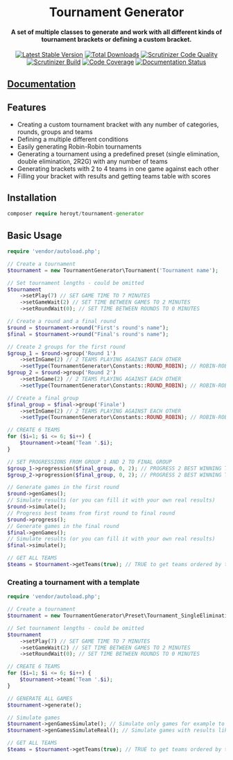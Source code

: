 <h1 align="center">
<br>
Tournament Generator
<br>
</h1>

<h4 align="center">A set of multiple classes to generate and work with all different kinds of tournament brackets or defining a custom bracket.</h4>


<p align="center">
<a href="https://packagist.org/packages/heroyt/tournament-generator"><img src="https://poser.pugx.org/heroyt/tournament-generator/v/stable" alt="Latest Stable Version"></a>
<a href="https://packagist.org/packages/heroyt/tournament-generator"><img src="https://poser.pugx.org/heroyt/tournament-generator/downloads" alt="Total Downloads"></a>
<a href="https://scrutinizer-ci.com/g/heroyt/tournament-generator/?branch=master"><img src="https://scrutinizer-ci.com/g/heroyt/tournament-generator/badges/quality-score.png?b=master" alt="Scrutinizer Code Quality" data-canonical-src="https://scrutinizer-ci.com/g/heroyt/tournament-generator/badges/quality-score.png?b=master" style="max-width:100%;"></a>
<a href="https://scrutinizer-ci.com/g/Heroyt/tournament-generator/build-status/master"><img src="https://scrutinizer-ci.com/g/Heroyt/tournament-generator/badges/build.png?b=master" alt="Scrutinizer Build" data-canonical-src="https://scrutinizer-ci.com/g/Heroyt/tournament-generator/badges/build.png?b=master" style="max-width:100%;"></a>
<a href="(https://scrutinizer-ci.com/g/Heroyt/tournament-generator/?branch=master"><img src="https://scrutinizer-ci.com/g/Heroyt/tournament-generator/badges/coverage.png?b=master" alt="Code Coverage" data-canonical-src="https://scrutinizer-ci.com/g/heroyt/tournament-generator/badges/quality-score.png?b=master" style="max-width:100%;"></a>
<a href='https://tournament-generator.readthedocs.io/en/latest/?badge=latest'>
    <img src='https://readthedocs.org/projects/tournament-generator/badge/?version=latest' alt='Documentation Status' />
</a>

</p>

## [Documentation](https://tournament-generator.readthedocs.io/en/latest/)

## Features

- Creating a custom tournament bracket with any number of categories, rounds, groups and teams
- Defining a multiple different conditions
- Easily generating Robin-Robin tournaments
- Generating a tournament using a predefined preset (single elimination, double elimination, 2R2G) with any number of teams
- Generating brackets with 2 to 4 teams in one game against each other
- Filling your bracket with results and getting teams table with scores

## Installation

```php
composer require heroyt/tournament-generator
```

## Basic Usage
```php
require 'vendor/autoload.php';

// Create a tournament
$tournament = new TournamentGenerator\Tournament('Tournament name');

// Set tournament lengths - could be omitted
$tournament
	->setPlay(7) // SET GAME TIME TO 7 MINUTES
	->setGameWait(2) // SET TIME BETWEEN GAMES TO 2 MINUTES
	->setRoundWait(0); // SET TIME BETWEEN ROUNDS TO 0 MINUTES

// Create a round and a final round
$round = $tournament->round("First's round's name");
$final = $tournament->round("Final's round's name");

// Create 2 groups for the first round
$group_1 = $round->group('Round 1')
	->setInGame(2) // 2 TEAMS PLAYING AGAINST EACH OTHER
	->setType(TournamentGenerator\Constants::ROUND_ROBIN); // ROBIN-ROBIN GROUP
$group_2 = $round->group('Round 2')
	->setInGame(2) // 2 TEAMS PLAYING AGAINST EACH OTHER
	->setType(TournamentGenerator\Constants::ROUND_ROBIN); // ROBIN-ROBIN GROUP

// Create a final group
$final_group = $final->group('Finale')
	->setInGame(2) // 2 TEAMS PLAYING AGAINST EACH OTHER
	->setType(TournamentGenerator\Constants::ROUND_ROBIN); // ROBIN-ROBIN GROUP

// CREATE 6 TEAMS
for ($i=1; $i <= 6; $i++) {
	$tournament->team('Team '.$i);
}

// SET PROGRESSIONS FROM GROUP 1 AND 2 TO FINAL GROUP
$group_1->progression($final_group, 0, 2); // PROGRESS 2 BEST WINNING TEAMS
$group_2->progression($final_group, 0, 2); // PROGRESS 2 BEST WINNING TEAMS

// Generate games in the first round
$round->genGames();
// Simulate results (or you can fill it with your own real results)
$round->simulate();
// Progress best teams from first round to final round
$round->progress();
// Generate games in the final round
$final->genGames();
// Simulate results (or you can fill it with your own real results)
$final->simulate();

// GET ALL TEAMS
$teams = $tournament->getTeams(true); // TRUE to get teams ordered by their results
```

### Creating a tournament with a template

```php
require 'vendor/autoload.php';

// Create a tournament
$tournament = new TournamentGenerator\Preset\Tournament_SingleElimination('Tournament name');

// Set tournament lengths - could be omitted
$tournament
	->setPlay(7) // SET GAME TIME TO 7 MINUTES
	->setGameWait(2) // SET TIME BETWEEN GAMES TO 2 MINUTES
	->setRoundWait(0); // SET TIME BETWEEN ROUNDS TO 0 MINUTES

// CREATE 6 TEAMS
for ($i=1; $i <= 6; $i++) {
	$tournament->team('Team '.$i);
}

// GENERATE ALL GAMES
$tournament->generate();

// Simulate games
$tournament->genGamesSimulate(); // Simulate only games for example to only save bracket to DB
$tournament->genGamesSimulateReal(); // Simulate games with results like a real tournament

// GET ALL TEAMS
$teams = $tournament->getTeams(true); // TRUE to get teams ordered by their results
```
